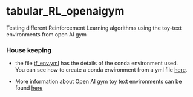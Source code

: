 # tabular_RL_openaigym
Testing different Reinforcement Learning algorithms using the toy-text environments from open AI gym

### House keeping
* the file [tf_env.yml](tf_env.yml) has the details of the conda environment used.  
You can see how to create a conda environment from a yml file [here](https://docs.conda.io/projects/conda/en/latest/user-guide/tasks/manage-environments.html).  

* More information about Open AI gym toy text environments can be found [here](https://gym.openai.com/envs/#toy_text)
